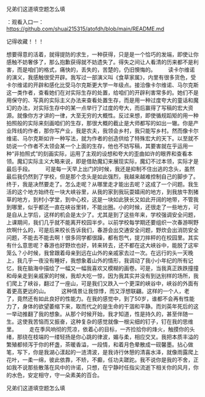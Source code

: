 兄弟们这道填空题怎么填

：观看入口一：https://github.com/shuai215315/atofdh/blob/main/README.md


记得收藏！！！



想要得意的活着，就得提防的求生，一种获得，只是是一个恰巧的发端，即使让你感触不妨奢侈了，那么抱歉获得就不妨遗失了。得失之间让人看清的历来都不是利害，而是咱们的格式，痛快的，丢失的，苦楚的，仍旧懊悔的。
　　读卡尔维诺的演义，我感触很受开辟。我写过一部演义叫《食草家属》，内里有很多货色，受卡尔维诺的开辟和感化比受马尔克斯更大学一年级点。接洽像卡尔维诺、马尔克斯这一类作者，查看她们在对实际生存的处置，给咱们的开辟利害常多的。她们不是用保守的、写真的实际主义办法来查看处置生存，而是用一种过度夸大的童话和魔幻的办法，对实际生存中的某一点举行了过度的夸大，而后赢得了写稿的宏大资源。就像你方才讲的一律，大至无穷的大概性。反过来想，即使循规蹈矩的用一种拍照般的实际来刻画咱们的生存，那很大概的截止是大师都写的如出一辙。你是产业阵线的作者，那你写产业，我是农夫，我领会乡村，我只能写乡村。然而像卡尔维诺、马尔克斯如许一种写法，就为作者的创造供给了特殊宏大的天下。以至就不妨说一个作者不太领会某一个上面的生存，他也不妨写稿，其要害就在乎运用一种“非拍照式”的刻画实际，运用了主观的设想和夸大的歪曲如许的眼界和查看本领。魔幻实际主义大略来说，即是借助魔幻来展现实际，魔幻不过本领，实际才是最后手段。
　　可是每一天早上出门的时候，我还是抑制不住出逃的念头，虽然最后我仍然到了学校，但是那个念头是如此强烈，我越来越难控制自己的脚步了。终于，我是决然要走了。怎么走呢？从哪里走才能出去呢？这成了一个问题。我生活的这个地方始终在一块大峡谷里，从我的家到我玩耍嬉闹的地方，到我放牛割猪草的地方，到村小学堂，到中心校，这是一块如此狭长又如此开阔的地带，不管我到哪里，似乎都还一直在峡谷里转，不能出圈。小的时候，还很走了一些地方，可是自从上学后，这样的机会是太少了。尤其是到了这些年来，学校强调安全问题，上课期间，我们几乎就不能离开校园半步。以前学校每学期还要组织一次春游啊野炊啊什么的，可是后来校长告诉我们，春游会出交通安全问题，野炊会出消防安全问题，不能去不能去啊！很多同学都很躁，都有怨气，提刀摔秤的在校园里。其实有什么意思呢？春游也好野炊也好，转来转去，还不都在这大峡谷中，能脱了这牢笼么？小时候，我曾跟着母亲到远在山外的亲戚家去过一次。在远行的头一天晚上，我几乎一夜没有睡好，我想象着山外的情形，我调动了我小小年纪的所有记忆，我在脑海中描绘了一幅又一幅我喜欢又模糊的画卷。可是，当我真正跌跌撞撞和母亲走到亲戚家的时候，我却大吃一惊，因为我其实并没有到达别样的场所，我们爬上了峡谷，翻过了一座山，可是我们又跌入一个更深的峡谷中，峡谷的外面有着更高更远的山。
　　这种情景让我惊悸，而又浮想联翩。这样的一个人，老了，竟然还有如此良好的性能力。在我的感觉中，到了50岁，谁都不会再有性能力了，身体的欲望萎缩下来，取而代之的是生命的干涸和平静。而刘英年死后的这一举动推翻了我的想象。从那个时候开始，我才知道，性是持久的，甚至伴随一生。这使我苦恼而又振奋，这种复杂的感觉就像一根尖细的钉子，钉在我的思维里。
　　走在季风响彻的荒凉，依着心的目标，一齐捡拾你的烽火，触摸你的头绪，那绕在枝端的一缕轻扬是你心跳的律波，媚与柔，相应交叉。我把本质丰溢的繁殖都倾泻于你的杯盏，茶暖香溢，一段情，和着月色晕散成一砚馨墨。拈心做笔，写下，你是我湖心漾起的一涟清波，是我诗行休憩的清喜水泽，就像雨露爬上花叶，一柔一绵，彼此依靠，不矫，不癫，任功夫蹉跎。我不说你是我的不舍，正如我不说那些散落在风中的许诺，只想，在宁静时任指尖流逝下相关你的风月，你的水色，安定相守，守一朵素美的百合。







兄弟们这道填空题怎么填
